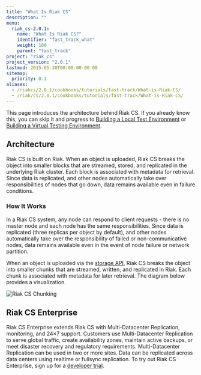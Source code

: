 ```yaml
---
title: "What Is Riak CS"
description: ""
menu:
  riak_cs-2.0.1:
    name: "What Is Riak CS?"
    identifier: "fast_track_what"
    weight: 100
    parent: "fast_track"
project: "riak_cs"
project_version: "2.0.1"
lastmod: 2015-05-30T00:00:00-00:00
sitemap:
  priority: 0.1
aliases:
  - /riakcs/2.0.1/cookbooks/tutorials/fast-track/What-is-Riak-CS/
  - /riak/cs/2.0.1/cookbooks/tutorials/fast-track/What-is-Riak-CS/
---
```


This page introduces the architecture behind Riak CS. If you already
know this, you can skip it and progress to [Building a Local Test Environment](../local-testing-environment) or [Building a Virtual Testing Environment](../virtual-test-environment).

## Architecture

Riak CS is built on Riak. When an object is uploaded, Riak CS breaks the
object into smaller blocks that are streamed, stored, and replicated in
the underlying Riak cluster. Each block is associated with metadata for
retrieval. Since data is replicated, and other nodes automatically take
over responsibilities of nodes that go down, data remains available even
in failure conditions.

### How It Works

In a Riak CS system, any node can respond to client requests - there is
no master node and each node has the same responsibilities. Since data
is replicated (three replicas per object by default), and other nodes
automatically take over the responsibility of failed or
non-communicative nodes, data remains available even in the event of
node failure or network partition.

When an object is uploaded via the [storage API]({{<baseurl>}}riak/cs/2.0.1/references/apis/storage), Riak CS breaks the object into smaller chunks that are streamed,
written, and replicated in Riak. Each chunk is associated with metadata
for later retrieval. The diagram below provides a visualization.

![Riak CS Chunking]({{<baseurl>}}images/Riak-CS-Overview.png)

## Riak CS Enterprise

Riak CS Enterprise extends Riak CS with Multi-Datacenter Replication,
monitoring, and 24×7 support. Customers use Multi-Datacenter Replication
to serve global traffic, create availability zones, maintain active
backups, or meet disaster recovery and regulatory requirements.
Multi-Datacenter Replication can be used in two or more sites. Data can
be replicated across data centers using realtime or fullsync
replication. To try out Riak CS Enterprise, sign up for a [developer trial](http://info.basho.com/RiakCS1.1_DeveloperTrialRequest.html).
